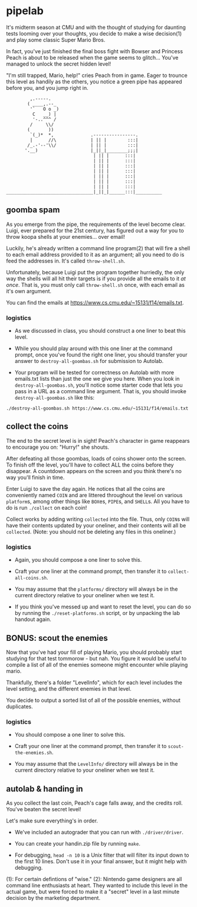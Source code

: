 # pipelab

It's midterm season at CMU and with the thought of studying for daunting tests
looming over your thoughts, you decide to make a wise decision(1) and play
some classic Super Mario Bros.

In fact, you've just finished the final boss fight with Bowser and Princess
Peach is about to be released when the game seems to glitch... You've managed
to unlock the secret hidden level!

"I'm still trapped, Mario, help!" cries Peach from in game. Eager to trounce
this level as handily as the others, you notice a green pipe has appeared
before you, and you jump right in.

```
         ,.-----.
        ( ____,.--_
         '`   O o _)
          C   __) |
          '-..^^^ /
         /     \\/
        (       ))
         `(_)*  *,              .----------------.
         |      //\             | || |        :::|
        /_.-'--'\\/             | || |        :::|
       '.__)                    |_||_|________;;;|
                                 | || |      :::|
                                 | || |      :::|
                                 | || |      :::|
                                 | || |      :::|
                                 | || |      :::|
                                 | || |      :::|
                                 | || |      :::|
_________________________________|_||_|______:::|__________
```

## goomba spam

As you emerge from the pipe, the requirements of the level become clear. Luigi,
ever prepared for the 21st century, has figured out a way for you to throw
koopa shells at your enemies... over email!

Luckily, he's already written a command line program(2) that will fire a shell
to each email address provided to it as an argument; all you need to do is feed
the addresses in. It's called `throw-shell.sh`.

Unfortunately, because Luigi put the program together hurriedly, the only way
the shells will all hit their targets is if you provide all the emails to it
*at once*. That is, you must only call `throw-shell.sh` once, with each email
as it's own argument.

You can find the emails at <https://www.cs.cmu.edu/~15131/f14/emails.txt>.

### logistics

- As we discussed in class, you should construct a one liner to beat this
  level.

- While you should play around with this one liner at the command prompt, once
  you've found the right one liner, you should transfer your answer to
  `destroy-all-goombas.sh` for submission to Autolab.

- Your program will be tested for correctness on Autolab with more emails.txt
  lists than just the one we give you here. When you look in
  `destroy-all-goombas.sh`, you'll notice some starter code that lets you pass
  in a URL as a command line argument. That is, you should invoke
  `destroy-all-goombas.sh` like this:

```shell
./destroy-all-goombas.sh https://www.cs.cmu.edu/~15131/f14/emails.txt
```

## collect the coins

The end to the secret level is in sight! Peach's character in game reappears to
encourage you on: "Hurry!" she shouts.

After defeating all those goombas, loads of coins shower onto the screen. To
finish off the level, you'll have to collect ALL the coins before they
disappear. A countdown appears on the screen and you think there's no way you'll
finish in time.

Enter Luigi to save the day again. He notices that all the coins are
conveniently named `COIN` and are littered throughout the level on various
`platform`s, among other things like `BOX`es, `PIPE`s, and `SHELL`s. All you
have to do is run `./collect` on each coin!

Collect works by adding writing `collected` into the file. Thus, only `COIN`s
will have their contents updated by your oneliner, and their contents will all
be `collected`. (Note: you should not be deleting any files in this oneliner.)

### logistics

- Again, you should compose a one liner to solve this.

- Craft your one liner at the command prompt, then transfer it to
  `collect-all-coins.sh`.

- You may assume that the `platforms/` directory will always be in the current
  directory relative to your oneliner when we test it.

- If you think you've messed up and want to reset the level, you can do so by
  running the `./reset-platforms.sh` script, or by unpacking the lab handout
  again.

## BONUS: scout the enemies

Now that you've had your fill of playing Mario, you should probably start
studying for that test tommorow - but nah. You figure it would be useful to
compile a list of all of the enemies someone might encounter while playing
mario.

Thankfully, there's a folder "LevelInfo", which for each level includes the
level setting, and the different enemies in that level.

You decide to output a sorted list of all of the possible enemies, without
duplicates.

### logistics

- You should compose a one liner to solve this.

- Craft your one liner at the command prompt, then transfer it to
  `scout-the-enemies.sh`.

- You may assume that the `LevelInfo/` directory will always be in the current
  directory relative to your oneliner when we test it.

## autolab & handing in

As you collect the last coin, Peach's cage falls away, and the credits roll.
You've beaten the secret level!

Let's make sure everything's in order.

- We've included an autograder that you can run with `./driver/driver`.

- You can create your handin.zip file by running `make`.

- For debugging, `head -n 10` is a Unix filter that will filter its input down
  to the first 10 lines. Don't use it in your final answer, but it might help
  with debugging.

(1): For certain defintions of "wise."
(2): Nintendo game designers are all command line enthusiasts at heart. They
wanted to include this level in the actual game, but were forced to make it a
"secret" level in a last minute decision by the marketing department.
